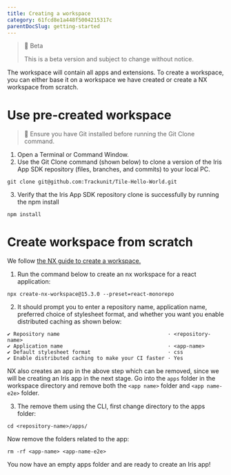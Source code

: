 ```yaml
---
title: Creating a workspace
category: 61fcd8e1a448f5004215317c
parentDocSlug: getting-started
---
```


> 🚧 Beta
> 
> This is a beta version and subject to change without notice.

The workspace will contain all apps and extensions. To create a workspace, you can either base it on a workspace we have created or create a NX workspace from scratch.

# Use pre-created workspace

> 📌 Ensure you have Git installed before running the Git Clone command.

1. Open a Terminal or Command Window.
2. Use the Git Clone command (shown below) to clone a version of the Iris App SDK repository (files, branches, and commits) to your local PC.

```Text shell
git clone git@github.com:Trackunit/Tile-Hello-World.git
```



3. Verify that the Iris App SDK repository clone is successfully by running the npm install

```
npm install
```



# Create workspace from scratch

We follow [the NX guide to create a workspace.](https://nx.dev/getting-started/react-tutorial#create-a-new-workspace)

1. Run the command below to create an nx workspace for a react application:

```
npx create-nx-workspace@15.3.0 --preset=react-monorepo
```



2. It should prompt you to enter a repository name, application name, preferred choice of stylesheet format, and whether you want you enable distributed caching as shown below:

```
✔ Repository name									· <repository-name>
✔ Application name                    				· <app-name>
✔ Default stylesheet format           				· css
✔ Enable distributed caching to make your CI faster	· Yes
```



NX also creates an app in the above step which can be removed, since we will be creating an Iris app in the next stage. Go into the `apps` folder in the workspace directory and remove both the `<app name>` folder and `<app name-e2e>` folder. 

3. The remove them using the CLI, first change directory to the apps folder:

```
cd <repository-name>/apps/
```



Now remove the folders related to the app:

```
rm -rf <app-name> <app-name-e2e>
```



You now have an empty apps folder and are ready to create an Iris app!